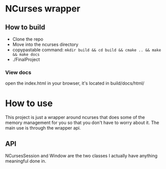 # NCurses wrapper

## How to build
- Clone the repo
- Move into the ncurses directory
- copypastable command: `mkdir build && cd build && cmake .. && make && make docs`
- ./FinalProject

### View docs
open the index.html in your browser, it's located in build/docs/html/

# How to use
This project is just a wrapper around ncurses that does some of the memory
management for you so that you don't have to worry about it.
The main use is through the wrapper api.

## API
NCursesSession and Window are the two classes I actually have anything meaningful done in.
